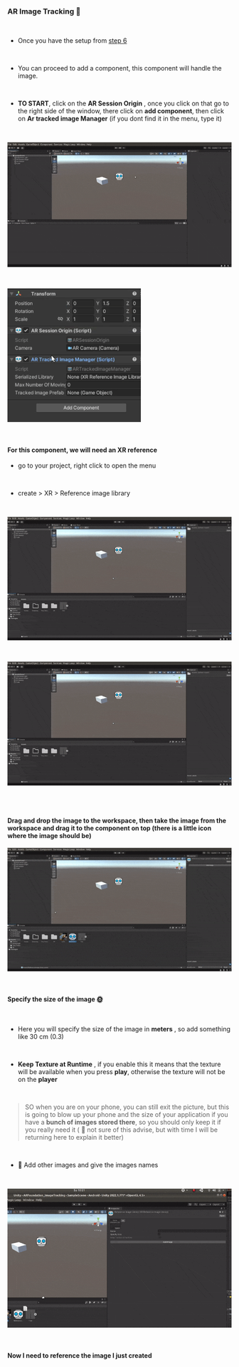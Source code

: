 ### AR Image Tracking 🍭

<br>

- Once you have the setup from [step 6 ](./6__AR-foundation.md)

<br>

- You can proceed to add a component, this component will handle the image.

<br>

- **TO START**, click on the **AR Session Origin** , once you click on that go to the right side of the window, there click on **add component**, then click on **Ar tracked image Manager** (if you dont find it in the menu, type it)

<br>

[<img src="./read-img/Ar_tracked_image_Manager.gif"/>]()

<br>

[<img src="./read-img/Ar_tracked_image_Manager2.gif"/>]()

<br>

#### For this component, we will need an XR reference

- go to your project, right click to open the menu

<br>

- create > XR > Reference image library

<br>

[<img src="./read-img/Ar_tracked_image_Manager3.gif"/>]()

<br>

[<img src="./read-img/Ar_tracked_image_Manager3.gif"/>]()

<br>
<br>

#### Drag and drop the image to the workspace, then take the image from the workspace and drag it to the component on top (there is a little icon where the image should be)

[<img src="./read-img/Ar_tracked_image_Manager5.gif"/>]()

<br>

#### Specify the size of the image 🌞

<br>

- Here you will specify the size of the image in **meters** , so add something like 30 cm (0.3)

<br>

- **Keep Texture at Runtime** , if you enable this it means that the texture will be available when you press **play**, otherwise the texture will not be on the **player**

<br>

> SO when you are on your phone, you can still exit the picture, but this is going to blow up your phone and the size of your application if you have a **bunch of images stored there**, so you should only keep it if you really need it ( 🔴 not sure of this advise, but with time I will be returning here to explain it better)

<br>

- 🌵 Add other images and give the images names

<br>

[<img src="./read-img/image1_library.gif"/>]()

<br>

#### Now I need to reference the image I just created
